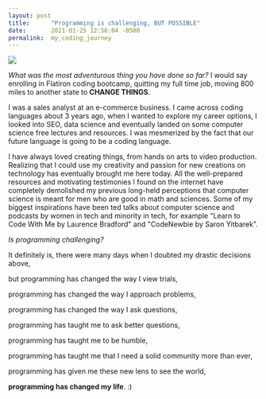 ```yaml
---
layout: post
title:      "Programming is challenging, BUT POSSIBLE"
date:       2021-01-25 12:56:04 -0500
permalink:  my_coding_journey
---
```



![](https://miro.medium.com/max/467/1*h3K94UwObGG0bM57tJUYfg.jpeg)

*What was the most adventurous thing you have done so far?* I would say enrolling in Flatiron coding bootcamp, quitting my full time job, moving 800 miles to another state to **CHANGE THINGS**. 

I was a sales analyst at an e-commerce business. I came across coding languages about 3 years ago, when I wanted to explore my career options, I looked into SEO, data science and eventually landed on some computer science free lectures and resources. I was mesmerized by the fact that our future language is going to be a coding language. 

I have always loved creating things, from hands on arts to video production. Realizing that I could use my creativity and passion for new creations on technology has eventually brought me here today. All the well-prepared resources and motivating testimonies I found on the internet have completely demolished my previous long-held perceptions that computer science is meant for men who are good in math and sciences. Some of my biggest inspirations have been ted talks about computer science and podcasts by women in tech and minority in tech, for example "Learn to Code With Me by Laurence Bradford" and "CodeNewbie by Saron Yitbarek".

*Is programming challenging?* 

It definitely is, there were many days when I doubted my drastic decisions above, 

but programming has changed the way I view trials, 

programming has changed the way I approach problems, 

programming has changed the way I ask questions, 

programming has taught me to ask better questions, 

programming has taught me to be humble, 

programming has taught me that I need a solid community more than ever, 

programming has given me these new lens to see the world, 

**programming has changed my life**. :)




